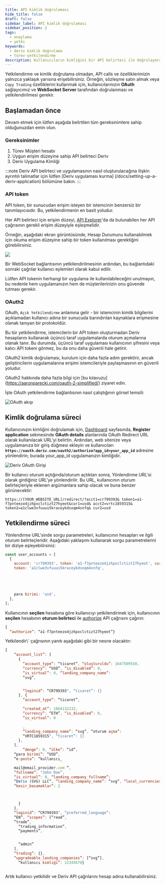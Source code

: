 ```yaml
---
title: API kimlik doğrulaması
hide_title: false
draft: false
sidebar_label: API kimlik doğrulaması
sidebar_position: 2
tags:
  - onaylama
  - yetki
keywords:
  - deriv kimlik doğrulama
  - türev-yetki̇lendi̇rme
description: Kullanıcıların kimliğini bir API belirteci ile doğrulayarak işlem uygulamanızdaki Deriv API özelliklerinin tamamına erişin. Bir API örneği ile bunu yapmayı öğrenin.
---
```


Yetkilendirme ve kimlik doğrulama olmadan, API calls ve özelliklerimizin yalnızca yaklaşık yarısına erişebilirsiniz. Örneğin, sözleşme satın almak veya `Copy Trading` özelliklerini kullanmak için, kullanıcılarınızın **OAuth** sağlayıcımız ve **WebSocket Server** tarafından doğrulanması ve yetkilendirilmesi gerekir.

## Başlamadan önce

Devam etmek için lütfen aşağıda belirtilen tüm gereksinimlere sahip olduğunuzdan emin olun.

### Gereksinimler

1. Türev Müşteri hesabı
2. Uygun erişim düzeyine sahip API belirteci Deriv
3. Deriv Uygulama Kimliği

:::note
Deriv API belirteci ve uygulamasının nasıl oluşturulacağına ilişkin ayrıntılı talimatlar için lütfen [Deriv uygulaması kurma] (/docs/setting-up-a-deriv-application) bölümüne bakın.
:::

### API token

API token, bir sunucudan erişim isteyen bir istemcinin benzersiz bir tanımlayıcısıdır. Bu, yetkilendirmenin en basit yoludur.

Her API belirteci için erişim düzeyi, [API Explorer](/api-explorer)'da da bulunabilen her API çağrısının gerekli erişim düzeyiyle eşleşmelidir.

Örneğin, aşağıdaki ekran görüntüsünde, Hesap Durumunu kullanabilmek için okuma erişim düzeyine sahip bir token kullanılması gerektiğini görebilirsiniz.

![](/img/acc_status_scope_api_explorer.png)

Bir WebSocket bağlantısının yetkilendirilmesinin ardından, bu bağlantıdaki sonraki çağrılar kullanıcı eylemleri olarak kabul edilir.

Lütfen API tokenin herhangi bir uygulama ile kullanılabileceğini unutmayın, bu nedenle hem uygulamanızın hem de müşterilerinizin onu güvende tutması gerekir.

### OAuth2

OAuth, `Açık Yetkilendirme` anlamına gelir - bir istemcinin kimlik bilgilerini açıklamadan kullanıcı adına bir sunucuda barındırılan kaynaklara erişmesine olanak tanıyan bir protokoldür.

Bu tür yetkilendirme, istemcilerin bir API token oluşturmadan Deriv hesaplarını kullanarak üçüncü taraf uygulamalarda oturum açmalarına olanak tanır. Bu durumda, üçüncü taraf uygulaması kullanıcının şifresini veya kalıcı API tokeni görmez, bu da onu daha güvenli hale getirir.

OAuth2 kimlik doğrulaması, kurulum için daha fazla adım gerektirir, ancak geliştiricilerin uygulamalarına erişimi istemcileriyle paylaşmasının en güvenli yoludur.

OAuth2 hakkında daha fazla bilgi için [bu kılavuzu] (https://aaronparecki.com/oauth-2-simplified/) ziyaret edin.

İşte OAuth yetkilendirme bağlantısının nasıl çalıştığının görsel temsili:

![OAuth akışı](/img/how_oauth_works.png "OAuth akışı")

## Kimlik doğrulama süreci

Kullanıcınızın kimliğini doğrulamak için, [Dashboard](/dashboard) sayfasında, **Register application** sekmesinde **OAuth details** alanlarında OAuth Redirect URL olarak kullanılacak URL'yi belirtin. Ardından, web sitenize veya uygulamanıza bir giriş düğmesi ekleyin ve kullanıcıları **`https://oauth.deriv.com/oauth2/authorize?app_id=your_app_id`** adresine yönlendirin; burada your_app_id uygulamanızın kimliğidir.

![Deriv OAuth Girişi](/img/oauth_login.png "Deriv OAuth Girişi")

Bir kullanıcı oturum açtığında/oturum açtıktan sonra, Yönlendirme URL'si olarak girdiğiniz URL'ye yönlendirilir. Bu URL, kullanıcının oturum belirteçleriyle eklenen argümanlara sahip olacak ve buna benzer görünecektir:

`https://[YOUR_WEBSITE_URL]/redirect/?acct1=cr799393& token1=a1-f7pnteezo4jzhpxclctizt27hyeot&cur1=usd& acct2=vrtc1859315& token2=a1clwe3vfuuus5kraceykdsoqm4snfq& cur2=usd`

## Yetkilendirme süreci

Yönlendirme URL'sinde sorgu parametreleri, kullanıcının hesapları ve ilgili oturum belirteçleridir. Aşağıdaki yaklaşımı kullanarak sorgu parametrelerini bir diziye eşleyebilirsiniz:

```js showLineNumbers
const user_accounts = [
  {
    account: 'cr799393', token: 'a1-f7pnteezo4jzhpxclctizt27hyeot', currency: 'usd',}, {account: 'vrtc1859315',
    token: 'a1clwe3vfuuus5kraceykdsoqm4snfq',





    para birimi: 'usd',
  },
];
```

Kullanıcının **seçilen** hesabına göre kullanıcıyı yetkilendirmek için, kullanıcının **seçilen** hesabının **oturum belirteci** ile [authorize](/api-explorer#authorize) API çağrısını çağırın:

```js showLineNumbers
{
  “authorize”: “a1-f7pnteezo4jzhpxclctizt27hyeot”}

```

Yetkilendir\\` çağrısının yanıtı aşağıdaki gibi bir nesne olacaktır:

```js showLineNumbers
{
    “account_list”: [
      {
        “account_type”: “ticaret”, “oluşturuldu”: 1647509550,
        “currency”: “USD”, “is_disabled”: 0,
        “is_virtual”: 0, “landing_company_name”:
        “svg”,


        “loginid”: “CR799393", “ticaret”: {}
      }, {
        “account_type”: “ticaret”,

        “created_at”: 1664132232,
        “currency”: “ETH”, “is_disabled”: 0,
        “is_virtual”: 0

        ,
        “landing_company_name”: “svg”, “oturum açma”:
        “VRTC1859315", “ticaret”: {}
      },
    ],
        “denge”: 0, “ülke”: “id”,
    “para birimi”: “USD”,
    “e-posta”: “kullanıcı_

    mail@email_provider.com “,
    “fullname”: "John Doe”,
    “is_virtual”: 0, “landing_company_fullname”:
    “Deriv (SVG) LLC”, “landing_company_name”: “svg”, “local_currencies”: {“IDR”: {
    “kesir_basamaklar”: 2



      }
    },
    “loginid”: “CR799393", “preferred_language”:
    “EN”, “scopes”: [“read”,
    “trade”,
      “trading_information”,
      “payments”,


      “admin”
    ],
    “trading”: {},
    “upgradeable_landing_companies”: [“svg”],
      “kullanıcı kimliği”: 12345678}



```

Artık kullanıcı yetkilidir ve Deriv API çağrılarını hesap adına kullanabilirsiniz.
